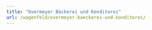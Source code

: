 ```yaml
---
title: "Overmeyer Bäckerei und Konditorei"
url: /wagenfeld/overmeyer-baeckerei-und-konditorei/
---
```

